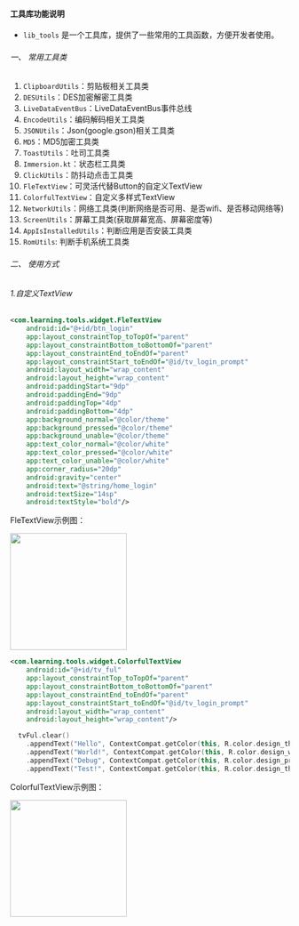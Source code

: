 #### 工具库功能说明

- `lib_tools` 是一个工具库，提供了一些常用的工具函数，方便开发者使用。

###### 一、 常用工具类
1. `ClipboardUtils`：剪贴板相关工具类
2. `DESUtils`：DES加密解密工具类
3. `LiveDataEventBus`：LiveDataEventBus事件总线
4. `EncodeUtils`：编码解码相关工具类
5. `JSONUtils`：Json(google.gson)相关工具类
6. `MD5`：MD5加密工具类
7. `ToastUtils`：吐司工具类
8. `Immersion.kt`：状态栏工具类
9. `ClickUtils`：防抖动点击工具类
10. `FleTextView`：可灵活代替Button的自定义TextView
11. `ColorfulTextView`：自定义多样式TextView
12. `NetworkUtils`：网络工具类(判断网络是否可用、是否wifi、是否移动网络等)
13. `ScreenUtils`：屏幕工具类(获取屏幕宽高、屏幕密度等)
14. `AppIsInstalledUtils`：判断应用是否安装工具类
15. `RomUtils`: 判断手机系统工具类


###### 二、 使用方式

###### 1.自定义TextView

```xml
<com.learning.tools.widget.FleTextView
    android:id="@+id/btn_login"
    app:layout_constraintTop_toTopOf="parent"
    app:layout_constraintBottom_toBottomOf="parent"
    app:layout_constraintEnd_toEndOf="parent"
    app:layout_constraintStart_toEndOf="@id/tv_login_prompt"
    android:layout_width="wrap_content"
    android:layout_height="wrap_content"
    android:paddingStart="9dp"
    android:paddingEnd="9dp"
    android:paddingTop="4dp"
    android:paddingBottom="4dp"
    app:background_normal="@color/theme"
    app:background_pressed="@color/theme"
    app:background_unable="@color/theme"
    app:text_color_normal="@color/white"
    app:text_color_pressed="@color/white"
    app:text_color_unable="@color/white"
    app:corner_radius="20dp"
    android:gravity="center"
    android:text="@string/home_login"
    android:textSize="14sp"
    android:textStyle="bold"/>
```

FleTextView示例图：

<img src="https://file.40017.cn/groundtrafficstage/hopegoo/202404251506001.png" width="210px">

```xml
<com.learning.tools.widget.ColorfulTextView
    android:id="@+id/tv_ful"
    app:layout_constraintTop_toTopOf="parent"
    app:layout_constraintBottom_toBottomOf="parent"
    app:layout_constraintEnd_toEndOf="parent"
    app:layout_constraintStart_toEndOf="@id/tv_login_prompt"
    android:layout_width="wrap_content"
    android:layout_height="wrap_content"/>
```
```kotlin
  tvFul.clear()
    .appendText("Hello", ContextCompat.getColor(this, R.color.design_theme), 16, true)
    .appendText("World!", ContextCompat.getColor(this, R.color.design_warning_red), 15, false)
    .appendText("Debug", ContextCompat.getColor(this, R.color.design_primary), 12, true)
    .appendText("Test!", ContextCompat.getColor(this, R.color.design_theme), 18, true)
```

ColorfulTextView示例图：

<img src="https://file.40017.cn/groundtrafficstage/hopegoo/202404171442.png" width="210px">